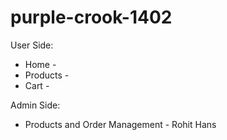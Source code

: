 # purple-crook-1402

User Side:
* Home -
* Products -
* Cart -

Admin Side:
* Products and Order Management - Rohit Hans
